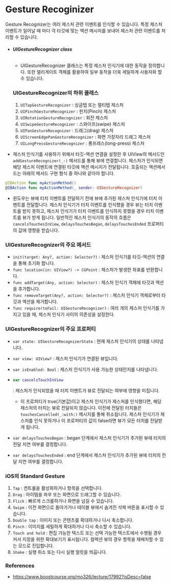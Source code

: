# Gesture Recoginizer

Gesture Recognizer는 여러 제스처 관련 이벤트를 인식할 수 있습니다. 특정 제스처 이벤트가 일어날 때 마다 각 타깃에 맞는 액션 메시지를 보내어 제스처 관련 이벤트를 처리할 수 있습니다.

- ###### **UIGestureRecognizer class**

  - UIGestureRecognizer 클래스는 특정 제스처 인식기에 대한 동작을 정의합니다. 또한 델리게이트 객체를 활용하여 일부 동작을 더욱 세밀하게 사용자화 할 수 있습니다.

  ### **UIGestureRecognizer의 하위 클래스**

  1. `UITapGestureRecognizer` : 싱글탭 또는 멀티탭 제스처
  2. `UIPinchGestureRecognizer` : 핀치(Pinch) 제스처
  3. `UIRotationGestureRecognizer` : 회전 제스처
  4. `UISwipeGestureRecognizer` : 스와이프(swipe) 제스처
  5. `UIPanGestureRecognizer` : 드래그(drag) 제스처
  6. `UIScreenEdgePanGestureRecognizer` : 화면 가장자리 드래그 제스처
  7. `UILongPressGestureRecognizer` : 롱프레스(long-press) 제스처

- 제스처 인식기를 사용하기 위해서 타깃-액션 연결을 설정한 후 UIView의 메서드인 `addGestureRecognizer(_:)` 메서드를 통해 뷰에 연결합니다. 제스처가 인식되면 해당 제스처 이벤트에 연결된 타깃에 액션 메시지가 전달됩니다. 호출되는 액션메서드는 아래의 메서드 구현 형식 중 하나와 같아야 합니다.

```swift
@IBAction func myActionMethod()
@IBAction func myActionMethod(_ sender: UIGestureRecognizer)
```

- 윈도우는 뷰에 터치 이벤트를 전달하기 전에 뷰에 추가된 제스처 인식기에 터치 이벤트를 전달합니다. 제스처 인식기가 터치 이벤트를 인식했을 경우 뷰는 터치 이벤트를 받지 못하고, 제스처 인식기가 터치 이벤트를 인식하지 못했을 경우 터치 이벤트를 뷰가 받게 됩니다. 일반적인 제스처 인식기의 동작의 흐름은 `cancelsTouchesInView`, `delaysTouchesBegan`, `delaysTouchesEnded` 프로퍼티의 값에 영향을 받습니다.

### **UIGestureRecognizer의 주요 메서드**

- `init(target: Any?, action: Selector?)` : 제스처 인식기를 타깃-액션의 연결을 통해 초기화 합니다.
- `func location(in: UIView?) -> CGPoint` : 제스처가 발생한 좌표를 반환합니다.
- `func addTarget(Any, action: Selector)` : 제스처 인식기 객체에 타깃과 액션을 추가합니다.
- `func removeTarget(Any?, action: Selector?)` : 제스처 인식기 객체로부터 타깃과 액션을 제거합니다.
- `func require(toFail: UIGestureRecognizer)` : 여러 개의 제스처 인식기를 가지고 있을 때, 제스처 인식기 사이의 의존성을 설정한다.

### **UIGestureRecognizer의 주요 프로퍼티**

- `var state: UIGestureRecognizerState` : 현재 제스처 인식기의 상태를 나타냅니다.

- `var view: UIView?` : 제스처 인식기가 연결된 뷰입니다.

- `var isEnabled: Bool` : 제스처 인식기가 사용 가능한 상태인지를 나타냅니다.

- ```swift
  var cancelsTouchInView
  ```

   : 제스처가 인식되었을 때 터치 이벤트가 뷰로 전달되는 여부에 영향을 미칩니다.

  - 이 프로퍼티가 true(기본값)이고 제스처 인식기가 제스처를 인식했다면, 해당 제스처의 터치는 뷰로 전달되지 않습니다. 이전에 전달된 터치들은 `touchesCancelled(_:with:)` 메시지를 통해 취소됩니다. 제스처 인식기가 제스처를 인식 못하거나 이 프로퍼티의 값이 false라면 뷰가 모든 터치를 전달받게 됩니다.

- `var delaysTouchesBegan` : began 단계에서 제스처 인식기가 추가된 뷰에 터치의 전달 지연 여부를 결정합니다.

- `var delaysTouchesEnded` : end 단계에서 제스처 인식기가 추가된 뷰에 터치의 전달 지연 여부를 결정합니다.



### **iOS의 Standard Gesture**

1. `Tap` : 컨트롤을 활성화하거나 항목을 선택합니다.
2. `Drag` : 아이템을 좌우 또는 화면으로 드래그할 수 있습니다.
3. `Flick` : 빠르게 스크롤하거나 화면을 넘길 수 있습니다.
4. `Swipe` : 이전 화면으로 돌아가거나 테이블 뷰에서 숨겨진 삭제 버튼을 표시할 수 있습니다.
5. `Double tap` : 이미지 또는 콘텐츠를 확대하거나 다시 축소합니다.
6. `Pinch` : 이미지를 세밀하게 확대하거나 다시 축소할 수 있습니다.
7. `Touch and hold` : 편집 가능한 텍스트 또는 선택 가능한 텍스트에서 수행될 경우 커서 지정을 위한 확대보기가 표시됩니다. 컬렉션 뷰의 경우 항목을 재배치할 수 있는 모드로 진입합니다.
8. `Shake` : 실행 취소 또는 다시 실행 얼럿을 띄웁니다.



### References

- https://www.boostcourse.org/mo326/lecture/17992?isDesc=false
